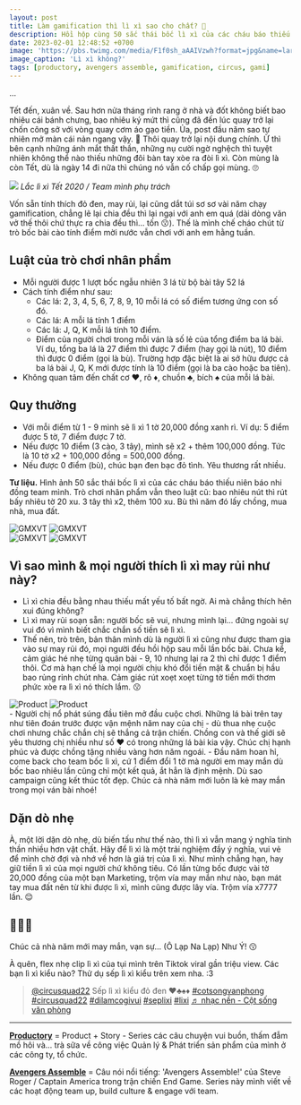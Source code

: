 ```yaml
---
layout: post
title: Làm gamification thì lì xì sao cho chất? 🧧
description: Hồi hộp cùng 50 sắc thái bốc lì xì của các cháu báo thiếu niên báo nhi đồng team mình nhé.
date: 2023-02-01 12:48:52 +0700
image: 'https://pbs.twimg.com/media/F1f0sh_aAAIVzwh?format=jpg&name=large'
image_caption: 'Lì xì không?'
tags: [productory, avengers assemble, gamification, circus, gami]
---
```


...

Tết đến, xuân về. Sau hơn nửa tháng rình rang ở nhà và đốt không biết bao nhiêu cái bánh chưng, bao nhiêu ký mứt thì cũng đã đến lúc quay trở lại chốn công sở với vòng quay cơm áo gạo tiền. Ủa, post đầu năm sao tự nhiên mở màn cái nản ngang vậy. 🤧 Thôi quay trở lại nội dung chính. Ừ thì bên cạnh những ánh mắt thất thần, những nụ cười ngờ nghệch thì tuyệt nhiên không thể nào thiếu những đôi bàn tay xòe ra đòi lì xì. Còn mùng là còn Tết, dù là ngày 14 đi nữa thì chúng nó vẫn cố chấp gọi mùng. 🙄

![](https://pbs.twimg.com/media/F1f00npakAEGW0f?format=jpg&name=medium)
<em>Lắc lì xì Tết 2020 / Team mình phụ trách</em>

Vốn sẵn tính thích đỏ đen, may rủi, lại cũng dắt túi sơ sơ vài năm chạy gamification, chẳng lẽ lại chia đều thì lại ngại với anh em quá (dài dòng văn vở thế thôi chứ thực ra chia đều thì... tốn 😗). Thế là mình chế cháo chút từ trò bốc bài cào tính điểm mời nước vẫn chơi với anh em hằng tuần.



## Luật của trò chơi nhân phẩm

- Mỗi người được 1 lượt bốc ngẫu nhiên 3 lá từ bộ bài tây 52 lá 
- Cách tính điểm như sau:
    - Các lá: 2, 3, 4, 5, 6, 7, 8, 9, 10 mỗi lá có số điểm tương ứng con số đó.
    - Các lá: A mỗi lá tính 1 điểm
    - Các lá: J, Q, K mỗi lá tính 10 điểm.
    - Điểm của người chơi trong mỗi ván là số lẻ của tổng điểm ba lá bài. Ví dụ, tổng ba lá là 27 điểm thì được 7 điểm (hay gọi là nút), 10 điểm thì được 0 điểm (gọi là bù). Trường hợp đặc biệt là ai sở hữu được cả ba lá bài J, Q, K mới được tính là 10 điểm (gọi là ba cào hoặc ba tiên).
- Không quan tâm đến chất cơ ♥️, rô ♦️, chuồn ♣️, bích ♠️ của mỗi lá bài.



## Quy thưởng

- Với mỗi điểm từ 1 - 9 mình sẽ lì xì 1 tờ 20,000 đồng xanh rì. Ví dụ: 5 điểm được 5 tờ, 7 điểm được 7 tờ.
- Nếu được 10 điểm (3 cào, 3 tây), mình sẽ x2 + thêm 100,000 đồng. Tức là 10 tờ x2 + 100,000 đồng = 500,000 đồng.
- Nếu được 0 điểm (bù), chúc bạn đen bạc đỏ tình. Yêu thương rất nhiều.

**Tư liệu.** Hình ảnh 50 sắc thái bốc lì xì của các cháu báo thiếu niên báo nhi đồng team mình. Trò chơi nhân phẩm vẫn theo luật cũ: bao nhiêu nút thì rút bấy nhiêu tờ 20 xu. 3 tây thì x2, thêm 100 xu. Bù thì năm đó lấy chồng, mua nhà, mua đất. 

<div class="gallery-box">
  <div class="gallery">
    <img src="https://pbs.twimg.com/media/F1f0I7_aIAAf5HF?format=jpg&name=medium" loading="lazy" alt="GMXVT">
    <img src="https://pbs.twimg.com/media/F5RpxbYaQAAp3UC?format=jpg&name=medium" loading="lazy" alt="GMXVT">
  </div>
</div>
<div class="gallery-box">
  <div class="gallery">
    <img src="https://pbs.twimg.com/media/F1f0Lz-aEAEFJFX?format=jpg&name=medium" loading="lazy" alt="GMXVT">
    <img src="https://pbs.twimg.com/media/F1f0N1DaUAAzvyW?format=jpg&name=medium" loading="lazy" alt="GMXVT">
  </div>
</div>



## Vì sao mình & mọi người thích lì xì may rủi như này?

- Lì xì chia đều bằng nhau thiếu mất yếu tố bất ngờ. Ai mà chẳng thích hên xui đúng không?
- Lì xì may rủi soạn sẵn: người bốc sẽ vui, nhưng mình lại... đứng ngoài sự vui đó vì mình biết chắc chắn số tiền sẽ lì xì.
- Thế nên, trò trên, bản thân mình dù là người lì xì cũng như được tham gia vào sự may rủi đó, mọi người đều hồi hộp sau mỗi lần bốc bài. Chưa kể, cảm giác hé nhẹ từng quân bài - 9, 10 nhưng lại ra 2 thì chỉ được 1 điểm thôi. Cơ mà hạn chế là mọi người chịu khó đổi tiền mặt & chuẩn bị hầu bao rủng rỉnh chút nha. Cảm giác rút xoẹt xoẹt từng tờ tiền mới thơm phức xòe ra lì xì nó thích lắm. 😗


<div class="gallery-box">
  <div class="gallery">
    <img src="https://pbs.twimg.com/media/F1f0hbGagAA90wO?format=jpg&name=medium" loading="lazy" alt="Product">
    <img src="https://pbs.twimg.com/media/F1f0kLGaMAER_7y?format=jpg&name=medium" loading="lazy" alt="Product">
  </div>
- Người chị nổ phát súng đầu tiên mở đầu cuộc chơi. Những lá bài trên tay như tiên đoán trước được vận mệnh năm nay của chị - dù thua nhẹ cuộc chơi nhưng chắc chắn chị sẽ thắng cả trận chiến. Chồng con và thế giới sẽ yêu thương chị nhiều như số ♥ có trong những lá bài kia vậy. Chúc chị hạnh phúc và được chồng tặng nhiều vàng hơn năm ngoái. 
- Đầu năm hoan hỉ, come back cho team bốc lì xì, cứ 1 điểm đổi 1 tờ mà người em may mắn dù bốc bao nhiêu lần cũng chỉ một kết quả, ắt hẳn là định mệnh. Dù sao campaign cũng kết thúc tốt đẹp. Chúc cả nhà năm mới luôn là kẻ may mắn trong mọi ván bài nhoé! 



## Dặn dò nhẹ 

À, một lời dặn dò nhẹ, dù biến tấu như thế nào, thì lì xì vẫn mang ý nghĩa tinh thần nhiều hơn vật chất. Hãy để lì xì là một trải nghiệm đầy ý nghĩa, vui vẻ để mình chờ đợi và nhớ về hơn là giá trị của lì xì. Như mình chẳng hạn, hay giữ tiền lì xì của mọi người chứ không tiêu. Có lần từng bốc được vài tờ 20,000 đồng của một bạn Marketing, trộm vía may mắn như nào, bạn mát tay mua đất nên từ khi được lì xì, mình cũng được lây vía. Trộm vía x7777 lần. 😌


## 🧧🌸🌼

Chúc cả nhà năm mới may mắn, vạn sự... (Ô Lạp Na Lạp) Như Ý! 😗

À quên, flex nhẹ clip lì xì của tụi mình trên Tiktok viral gần triệu view. Các bạn lì xì kiểu nào? Thử dụ sếp lì xì kiểu trên xem nha. :3

<blockquote class="tiktok-embed" cite="https://www.tiktok.com/@circusquad22/video/7195603610397379845" data-video-id="7195603610397379845" style="max-width: 605px;min-width: 325px;" > <section> <a target="_blank" title="@circusquad22" href="https://www.tiktok.com/@circusquad22?refer=embed">@circusquad22</a> Sếp lì xì kiểu đỏ đen ♥️♣️♠️♦️ <a title="cotsongvanphong" target="_blank" href="https://www.tiktok.com/tag/cotsongvanphong?refer=embed">#cotsongvanphong</a> <a title="circusquad22" target="_blank" href="https://www.tiktok.com/tag/circusquad22?refer=embed">#circusquad22</a> <a title="dilamcogivui" target="_blank" href="https://www.tiktok.com/tag/dilamcogivui?refer=embed">#dilamcogivui</a> <a title="seplixi" target="_blank" href="https://www.tiktok.com/tag/seplixi?refer=embed">#seplixi</a> <a title="lixi" target="_blank" href="https://www.tiktok.com/tag/lixi?refer=embed">#lixi</a> <a target="_blank" title="♬ nhạc nền  - Cột sống văn phòng" href="https://www.tiktok.com/music/nhạc-nền-Cột-sống-văn-phòng-7195603609755716358?refer=embed">♬ nhạc nền  - Cột sống văn phòng</a> </section> </blockquote> <script async src="https://www.tiktok.com/embed.js"></script>

___

**[Productory](/tags/?tag=productory)** = Product + Story - Series các câu chuyện vui buồn, thấm đẫm mồ hôi và... trà sữa về công việc Quản lý & Phát triển sản phẩm của mình ở các công ty, tổ chức.

**[Avengers Assemble](/tags/?tag=avengers+assemble)** = Câu nói nổi tiếng: 'Avengers Assemble!' của Steve Roger / Captain America trong trận chiến End Game. Series này mình viết về các hoạt động team up, build culture & engage với team.